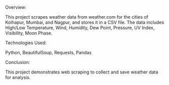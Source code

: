 Overview:

This project scrapes weather data from weather.com for the cities of Kolhapur, Mumbai, and Nagpur, and stores it in a CSV file. The data includes High/Low Temperature,
Wind,
Humidity,
Dew Point,
Pressure,
UV Index,
Visibility,
Moon Phase.

Technologies Used:

Python,
BeautifulSoup,
Requests,
Pandas

Conclusion:

This project demonstrates web scraping to collect and save weather data for analysis.
